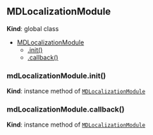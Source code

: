 <a name="MDLocalizationModule"></a>

## MDLocalizationModule
**Kind**: global class  

* [MDLocalizationModule](#MDLocalizationModule)
    * [.init()](#MDLocalizationModule+init)
    * [.callback()](#MDLocalizationModule+callback)

<a name="MDLocalizationModule+init"></a>

### mdLocalizationModule.init()
**Kind**: instance method of [<code>MDLocalizationModule</code>](#MDLocalizationModule)  
<a name="MDLocalizationModule+callback"></a>

### mdLocalizationModule.callback()
**Kind**: instance method of [<code>MDLocalizationModule</code>](#MDLocalizationModule)  

